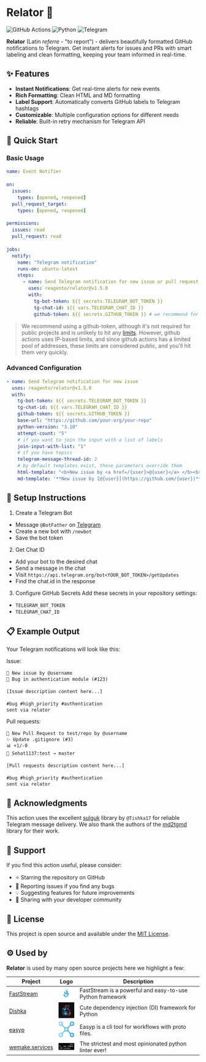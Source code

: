 # Relator 🔔

![GitHub Actions](https://img.shields.io/badge/GitHub_Actions-success?style=flat&logo=githubactions)
![Python](https://img.shields.io/badge/Python-3.10%2B-blue?style=flat&logo=python)
![Telegram](https://img.shields.io/badge/Telegram-Bot-blue?style=flat&logo=telegram)

**Relator** (Latin _referre_ - "to report") - delivers beautifully formatted GitHub notifications to Telegram. Get instant alerts for issues and PRs with smart labeling and clean formatting, keeping your team informed in real-time.

## ✨ Features

- **Instant Notifications**: Get real-time alerts for new events
- **Rich Formatting**: Clean HTML and MD formatting
- **Label Support**: Automatically converts GitHub labels to Telegram hashtags
- **Customizable**: Multiple configuration options for different needs
- **Reliable**: Built-in retry mechanism for Telegram API

## 🚀 Quick Start

### Basic Usage

```yaml
name: Event Notifier

on:
  issues:
    types: [opened, reopened]
  pull_request_target:
    types: [opened, reopened]

permissions:
  issues: read
  pull_request: read

jobs:
  notify:
    name: "Telegram notification"
    runs-on: ubuntu-latest
    steps:
      - name: Send Telegram notification for new issue or pull request
        uses: reagento/relator@v1.5.0
        with:
          tg-bot-token: ${{ secrets.TELEGRAM_BOT_TOKEN }}
          tg-chat-id: ${{ vars.TELEGRAM_CHAT_ID }}
          github-token: ${{ secrets.GITHUB_TOKEN }} # we recommend for use
```

> We recommend using a github-token, although it's not required for public projects and is unlikely to hit any [limits](https://docs.github.com/en/rest/using-the-rest-api/rate-limits-for-the-rest-api?apiVersion=2022-11-28#primary-rate-limit-for-unauthenticated-users). However, github actions uses IP-based limits, and since github actions has a limited pool of addresses, these limits are considered public, and you'll hit them very quickly.

### Advanced Configuration

```yaml
- name: Send Telegram notification for new issue
  uses: reagento/relator@v1.5.0
  with:
    tg-bot-token: ${{ secrets.TELEGRAM_BOT_TOKEN }}
    tg-chat-id: ${{ vars.TELEGRAM_CHAT_ID }}
    github-token: ${{ secrets.GITHUB_TOKEN }}
    base-url: "https://github.com/your-org/your-repo"
    python-version: "3.10"
    attempt-count: "5"
    # if you want to join the input with a list of labels
    join-input-with-list: "1"
    # if you have topics
    telegram-message-thread-id: 2
    # by default templates exist, these parameters override them
    html-template: "<b>New issue by <a href=/{user}>@{user}</a> </b><br/><b>{title}</b> (<a href='{url}'>#{id}</a>)<br/>{body}{labels}<br/>{promo}"
    md-template: '**New issue by [@{user}](https://github.com/{user})**\n**{title}** ([#{id}]({url}))\n\n{body}{labels}\n{promo}'
```

## 🔧 Setup Instructions

1. Create a Telegram Bot

- Message `@BotFather` on [Telegram](https://t.me/botfather)
- Create a new bot with `/newbot`
- Save the bot token

2. Get Chat ID

- Add your bot to the desired chat
- Send a message in the chat
- Visit `https://api.telegram.org/bot<YOUR_BOT_TOKEN>/getUpdates`
- Find the chat.id in the response

3. Configure GitHub Secrets
   Add these secrets in your repository settings:

- `TELEGRAM_BOT_TOKEN`
- `TELEGRAM_CHAT_ID`

## 📋 Example Output

Your Telegram notifications will look like this:

Issue:

```text
🚀 New issue by @username
📌 Bug in authentication module (#123)

[Issue description content here...]

#bug #high_priority #authentication
sent via relator
```

Pull requests:

```text
🎉 New Pull Request to test/repo by @username
✨ Update .gitignore (#3)
📊 +1/-0
🌿 Sehat1137:test → master

[Pull requests description content here...]

#bug #high_priority #authentication
sent via relator
```

## 🤝 Acknowledgments

This action uses the excellent [sulguk](https://github.com/Tishka17/sulguk) library by `@Tishka17` for reliable Telegram message delivery. We also thank the authors of the [md2tgmd](https://github.com/yym68686/md2tgmd) library for their work.

## 🌟 Support

If you find this action useful, please consider:

- ⭐ Starring the repository on GitHub
- 🐛 Reporting issues if you find any bugs
- 💡 Suggesting features for future improvements
- 🔄 Sharing with your developer community

## 📝 License

This project is open source and available under the [MIT License](https://opensource.org/licenses/MIT).

## ⚙️ Used by

**Relator** is used by many open source projects here we highlight a few:

| Project                                                                        | Logo                                               | Description                                               |
| ------------------------------------------------------------------------------ | -------------------------------------------------- | --------------------------------------------------------- |
| [FastStream](https://github.com/ag2ai/faststream)                              | <img src=".static/faststream.png" width="45">      | FastStream is a powerful and easy-to-use Python framework |
| [Dishka](https://github.com/reagento/dishka)                                   | <img src=".static/reagento.png" width="45">        | Cute dependency injection (DI) framework for Python       |
| [easyp](https://github.com/easyp-tech/easyp)                                   | <img src=".static/easyp.png" width="45">           | Easyp is a cli tool for workflows with proto files.       |
| [wemake.services](https://github.com/wemake-services/wemake-python-styleguide) | <img src=".static/wemake-services.png" width="45"> | The strictest and most opinionated python linter ever!    |
